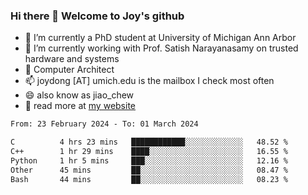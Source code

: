### Hi there 👋 Welcome to Joy's github

- 🔭 I’m currently a PhD student at University of Michigan Ann Arbor
- 🌱 I’m currently working with Prof. Satish Narayanasamy on trusted hardware and systems
- 👯 Computer Architect
- 📫 joydong [AT] umich.edu is the mailbox I check most often
- 😄 also know as jiao_chew
- 💬 read more at [my website](https://joydddd.github.io/)
<!--START_SECTION:waka-->

```txt
From: 23 February 2024 - To: 01 March 2024

C          4 hrs 23 mins   ████████████░░░░░░░░░░░░░   48.52 %
C++        1 hr 29 mins    ████░░░░░░░░░░░░░░░░░░░░░   16.55 %
Python     1 hr 5 mins     ███░░░░░░░░░░░░░░░░░░░░░░   12.16 %
Other      45 mins         ██░░░░░░░░░░░░░░░░░░░░░░░   08.47 %
Bash       44 mins         ██░░░░░░░░░░░░░░░░░░░░░░░   08.23 %
```

<!--END_SECTION:waka-->
